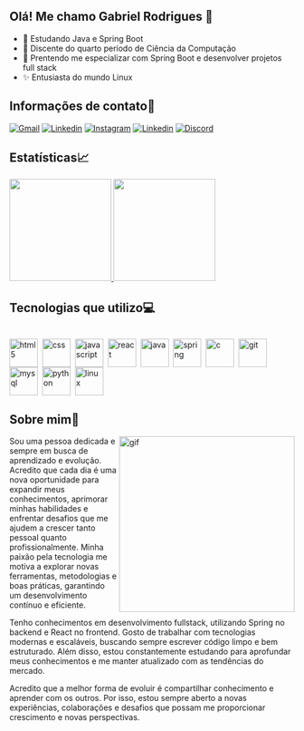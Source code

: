 ## Olá! Me chamo Gabriel Rodrigues 👋


- 🌱 Estudando Java e Spring Boot
- 📖 Discente do quarto período de Ciência da Computação
- 🎯 Prentendo me especializar com Spring Boot e desenvolver projetos full stack
- ✨ Entusiasta do mundo Linux

## Informações de contato📩

[![Gmail](https://img.shields.io/badge/Gmail-D14836?style=for-the-badge&logo=gmail&logoColor=white)](mailto:gabrielrsantos999@gmail.com)
[![Linkedin](https://img.shields.io/badge/LinkedIn-0077B5?style=for-the-badge&logo=linkedin&logoColor=white)](https://www.linkedin.com/in/gabriel-rodrigues-dos-santos-85452025b/)
[![Instagram](https://img.shields.io/badge/Instagram-E4405F?style=for-the-badge&logo=instagram&logoColor=white)](https://www.instagram.com/gabrielrsantos9?igsh=YnRyMzdqaG4xbDNv)
[![Linkedin](https://img.shields.io/badge/Reddit-FF4500?style=for-the-badge&logo=reddit&logoColor=white)](https://www.reddit.com/user/No-Skin7904/)
[![Discord](https://img.shields.io/badge/Discord-7289DA?style=for-the-badge&logo=discord&logoColor=white)](https://discord.com/channels/.gabrielrsantos)

## Estatísticas📈

<a href="https://github.com/gabrielrsanto56/">
  <img height="180" src="https://github-readme-stats.vercel.app/api?username=gabrielrsanto56&show_icons=true&theme=radical&locale=pt-br"/>
</a>
<a href="https://github.com/gabrielrsanto56/">
  <img height="180" src="https://github-readme-stats.vercel.app/api/top-langs?username=gabrielrsanto56&layout=compact&langs_count=8&locale=pt-br"/>
</a>

## Tecnologias que utilizo💻

<div style="display:inline-block;"><br>
  <img align="center" width="50" alt="html5" src="https://cdn.jsdelivr.net/gh/devicons/devicon@latest/icons/html5/html5-original.svg" >&nbsp;
  <img align="center" width="50" alt="css" src="https://cdn.jsdelivr.net/gh/devicons/devicon@latest/icons/css3/css3-original.svg">&nbsp;
  <img align="center" width="50" alt="javascript" src="https://cdn.jsdelivr.net/gh/devicons/devicon@latest/icons/javascript/javascript-original.svg">&nbsp;
  <img align="center" width="50" alt="react" src="https://cdn.jsdelivr.net/gh/devicons/devicon@latest/icons/react/react-original.svg">&nbsp;
  <img align="center" width="50" alt="java" src="https://cdn.jsdelivr.net/gh/devicons/devicon@latest/icons/java/java-original.svg">&nbsp;
  <img align="center" width="50" alt="spring" src="https://cdn.jsdelivr.net/gh/devicons/devicon@latest/icons/spring/spring-original.svg">&nbsp;
  <img align="center" width="50" alt="c" src="https://cdn.jsdelivr.net/gh/devicons/devicon@latest/icons/c/c-original.svg">&nbsp;
   <img align="center" width="50" alt="git" src="https://cdn.jsdelivr.net/gh/devicons/devicon@latest/icons/git/git-original.svg">&nbsp;
  <img align="center" width="50" alt="mysql" src="https://cdn.jsdelivr.net/gh/devicons/devicon@latest/icons/mysql/mysql-original-wordmark.svg">&nbsp;
  <img align="center" width="50" alt="python" src="https://cdn.jsdelivr.net/gh/devicons/devicon@latest/icons/python/python-original.svg">&nbsp;
  <img align="center" width="50" alt="linux" src="https://cdn.jsdelivr.net/gh/devicons/devicon@latest/icons/linux/linux-original.svg">&nbsp;
  
  
</div>

## Sobre mim🚀
<img align="right" alt="gif" src="https://media3.giphy.com/media/v1.Y2lkPTc5MGI3NjExNndiNnQ0Z2JpbzFvZGt5NzN1aHZ6ejVkYWRneG5vZjh6eGh0dWFuayZlcD12MV9pbnRlcm5hbF9naWZfYnlfaWQmY3Q9Zw/qgQUggAC3Pfv687qPC/giphy.gif" width="310">
<p>
Sou uma pessoa dedicada e sempre em busca de aprendizado e evolução. Acredito que cada dia é uma nova oportunidade para expandir meus conhecimentos, aprimorar minhas habilidades e enfrentar desafios que me ajudem a crescer tanto pessoal quanto profissionalmente. Minha paixão pela tecnologia me motiva a explorar novas ferramentas, metodologias e boas práticas, garantindo um desenvolvimento contínuo e eficiente.

Tenho conhecimentos em desenvolvimento fullstack, utilizando Spring no backend e React no frontend. Gosto de trabalhar com tecnologias modernas e escaláveis, buscando sempre escrever código limpo e bem estruturado. Além disso, estou constantemente estudando para aprofundar meus conhecimentos e me manter atualizado com as tendências do mercado.

Acredito que a melhor forma de evoluir é compartilhar conhecimento e aprender com os outros. Por isso, estou sempre aberto a novas experiências, colaborações e desafios que possam me proporcionar crescimento e novas perspectivas.
</p>


